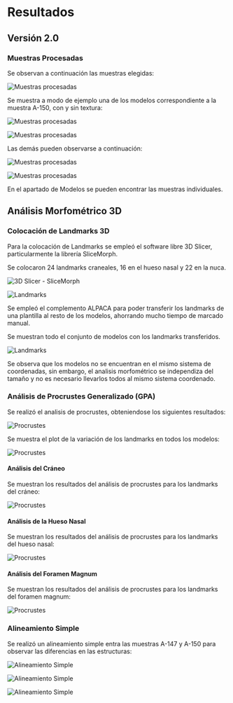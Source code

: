 # Resultados

## Versión 2.0

### Muestras Procesadas

Se observan a continuación las muestras elegidas:

![Muestras procesadas](img/muestras_procesadas.png)

Se muestra a modo de ejemplo una de los modelos correspondiente a la muestra A-150, con y sin textura:

![Muestras procesadas](img/GIF/A-150_textura.gif)

![Muestras procesadas](img/GIF/A-150.gif)

Las demás pueden observarse a continuación:

![Muestras procesadas](img/GIF/Modelos_3D_Con_Textura.gif)

![Muestras procesadas](img/GIF/Modelos_3D_Sin_Textura.gif)

En el apartado de Modelos se pueden encontrar las muestras individuales.

## Análisis Morfométrico 3D

### Colocación de Landmarks 3D

Para la colocación de Landmarks se empleó el software libre 3D Slicer, particularmente la librería SliceMorph.

Se colocaron 24 landmarks craneales, 16 en el hueso nasal y 22 en la nuca.

![3D Slicer - SliceMorph](img/3d_slicer.png)

![Landmarks](img/landmarks.png)

Se empleó el complemento ALPACA para poder transferir los landmarks de una plantilla al resto de los modelos, ahorrando mucho tiempo de marcado manual.

Se muestran todo el conjunto de modelos con los landmarks transferidos.

![Landmarks](img/landmarks_todos.png)

Se observa que los modelos no se encuentran en el mismo sistema de coordenadas, sin embargo, el analisis morfométrico se independiza del tamaño y no es necesario llevarlos todos al mismo sistema coordenado.

### Análisis de Procrustes Generalizado (GPA)

Se realizó el analisis de procrustes, obteniendose los siguientes resultados:

![Procrustes](img/procrustes_1.png)

Se muestra el plot de la variación de los landmarks en todos los modelos:

![Procrustes](img/procrustes_2.png)

#### Análisis del Cráneo

Se muestran los resultados del análisis de procrustes para los landmarks del cráneo:

![Procrustes](img/procrustes_3.png)

#### Análisis de la Hueso Nasal

Se muestran los resultados del análisis de procrustes para los landmarks del hueso nasal:

![Procrustes](img/procrustes_4.png)

#### Análisis del Foramen Magnum

Se muestran los resultados del análisis de procrustes para los landmarks del foramen magnum:

![Procrustes](img/procrustes_5.png)

### Alineamiento Simple

Se realizó un alineamiento simple entra las muestras A-147 y A-150 para observar las diferencias en las estructuras:

![Alineamiento Simple](img/alineamiento_1.png)

![Alineamiento Simple](img/alineamiento_2.png)

![Alineamiento Simple](img/alineamiento_3.png)




